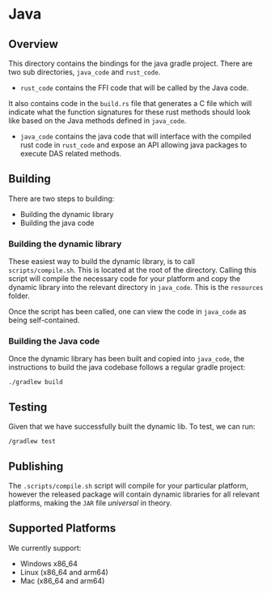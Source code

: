 # Java

## Overview

This directory contains the bindings for the java gradle project. There are two sub directories, `java_code` and `rust_code`.

- `rust_code` contains the FFI code that will be called by the Java code.

It also contains code in the `build.rs` file that generates a C file which will indicate what the function signatures for these rust methods should look like based on the Java methods defined in `java_code`.

- `java_code` contains the java code that will interface with the compiled rust code in `rust_code` and expose an API allowing java packages to execute DAS related methods.

## Building

There are two steps to building:

- Building the dynamic library
- Building the java code

### Building the dynamic library

These easiest way to build the dynamic library, is to call `scripts/compile.sh`. This is located at the root of the directory. Calling this script will compile the necessary code for your platform and copy the dynamic library into the relevant directory in `java_code`. This is the `resources` folder.

Once the script has been called, one can view the code in `java_code` as being self-contained.

### Building the Java code

Once the dynamic library has been built and copied into `java_code`, the instructions to build the java codebase follows a regular gradle project:

```
./gradlew build
```

## Testing

Given that we have successfully built the dynamic lib. To test, we can run:

```
/gradlew test
```

## Publishing

The `.scripts/compile.sh` script will compile for your particular platform, however the released package will contain
dynamic libraries for all relevant platforms, making the `JAR` file _universal_ in theory.

## Supported Platforms

We currently support:

- Windows x86_64
- Linux (x86_64 and arm64)
- Mac (x86_64 and arm64)
